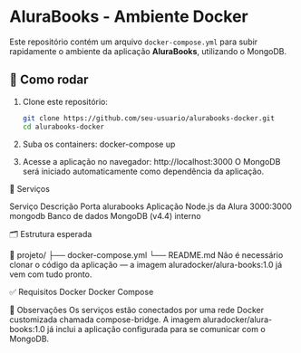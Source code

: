 # AluraBooks - Ambiente Docker

Este repositório contém um arquivo `docker-compose.yml` para subir rapidamente o ambiente da aplicação **AluraBooks**, utilizando o MongoDB.

## 🚀 Como rodar

1. Clone este repositório:
   ```bash
   git clone https://github.com/seu-usuario/alurabooks-docker.git
   cd alurabooks-docker

2. Suba os containers:
docker-compose up

3. Acesse a aplicação no navegador:
http://localhost:3000
O MongoDB será iniciado automaticamente como dependência da aplicação.

🧱 Serviços

Serviço	    Descrição	                      Porta
alurabooks	Aplicação Node.js da Alura	    3000:3000
mongodb	    Banco de dados MongoDB (v4.4)	  interno

🗂️ Estrutura esperada

📁 projeto/
├── docker-compose.yml
└── README.md
Não é necessário clonar o código da aplicação — a imagem aluradocker/alura-books:1.0 já vem com tudo pronto.

✅ Requisitos
Docker
Docker Compose

📌 Observações
Os serviços estão conectados por uma rede Docker customizada chamada compose-bridge.
A imagem aluradocker/alura-books:1.0 já inclui a aplicação configurada para se comunicar com o MongoDB.

